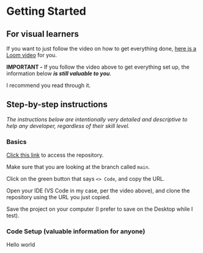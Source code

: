 # Getting Started

## For visual learners

If you want to just follow the video on how to get everything done, [here is a Loom video](https://www.loom.com/share/3c84b02d2dc1417eb390990da2284341?sid=ffe81805-94ca-4e98-84f8-9529624650be) for you.

**IMPORTANT -** If you follow the video above to get everything set up, the information below ***is still valuable to you***. 

I recommend you read through it.


## Step-by-step instructions

*The instructions below are intentionally very detailed and descriptive to help any developer, regardless of their skill level.*

### Basics
[Click this link](https://github.com/how2flatfile/submit-mapped-fields) to access the repository.  

Make sure that you are looking at the branch called `main`.  

Click on the green button that says `<> Code`, and copy the URL.  

Open your IDE (VS Code in my case, per the video above), and clone the repository using the URL you just copied.  

Save the project on your computer (I prefer to save on the Desktop while I test).  

### Code Setup (valuable information for anyone)
Hello world
